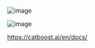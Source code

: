 ![image](https://user-images.githubusercontent.com/60442877/235383402-1c7a2291-5f5a-46d6-b3df-5926e92451f5.png)

![image](https://user-images.githubusercontent.com/60442877/235383410-b2c9bb1b-ca4b-4e58-b481-82c4cdaa6276.png)


https://catboost.ai/en/docs/
